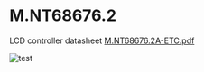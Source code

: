 # M.NT68676.2

LCD controller datasheet [M.NT68676.2A-ETC.pdf](M.NT68676.2A-ETC.pdf)

![test](https://i.imgur.com/gFzIFHB.jpg)

